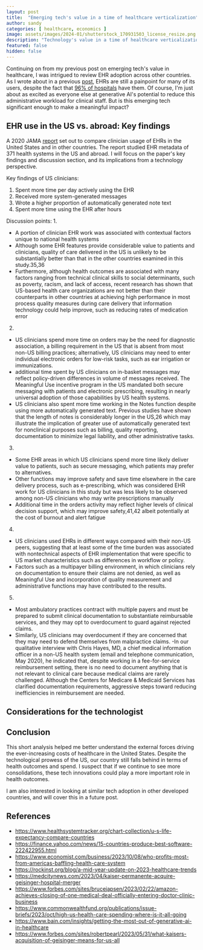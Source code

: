 ```yaml
---
layout: post
title:  "Emerging tech's value in a time of healthcare verticalization"
author: sandy
categories: [ healthcare, economics ]
image: assets/images/2024-01/shutterstock_170931503_license_resize.png
description: "Technology's value in a time of healthcare verticalization"
featured: false
hidden: false
---
```


Continuing on from my previous post on emerging tech's value in healthcare, I was intrigued to review EHR adoption across other countries.  As I wrote about in a previous [post](https://slsu0424.github.io/switchover-disruptions-true-cost-ai-scribe), EHRs are still a painpoint for many of its users, despite the fact that [96% of hospitals](https://www.beckershospitalreview.com/ehrs/96-of-us-hospitals-have-ehrs-but-barriers-remain-to-interoperability-onc-says.html) have them.  Of course, I'm just about as excited as everyone else at generative AI's potential to reduce this administrative workload for clinical staff.  But is this emerging tech significant enough to make a meaningful impact?

## EHR use in the US vs. abroad: Key findings

A 2020 JAMA [report](https://jamanetwork.com/journals/jamainternalmedicine/fullarticle/2774129) set out to compare clinician usage of EHRs in the United States and in other countries.  The report studied EHR metadata of 371 health systems in the US and abroad.  I will focus on the paper's key findings and discussion section, and its implications from a technology perspective.

Key findings of US clinicians:
1. Spent more time per day actively using the EHR
2. Received more system-generated messages
3. Wrote a higher proportion of automatically generated note text
4. Spent more time using the EHR after hours

Discussion points:
1. 
- A portion of clinician EHR work was associated with contextual factors unique to national health systems
- Although some EHR features provide considerable value to patients and clinicians, quality of care delivered in the US is unlikely to be substantially better than that in the other countries examined in this study.35,36 
- Furthermore, although health outcomes are associated with many factors ranging from technical clinical skills to social determinants, such as poverty, racism, and lack of access, recent research has shown that US-based health care organizations are not better than their counterparts in other countries at achieving high performance in most process quality measures during care delivery that information technology could help improve, such as reducing rates of medication error

2. 
- US clinicians spend more time on orders may be the need for diagnostic association, a billing requirement in the US that is absent from most non-US billing practices; alternatively, US clinicians may need to enter individual electronic orders for low-risk tasks, such as ear irrigation or immunizations.
- additional time spent by US clinicians on in-basket messages may reflect policy-driven differences in volume of messages received. The Meaningful Use incentive program in the US mandated both secure messaging with patients and electronic prescribing, resulting in nearly universal adoption of those capabilities by US health systems. 
- US clinicians also spent more time working in the Notes function despite using more automatically generated text. Previous studies have shown that the length of notes is considerably longer in the US,26 which may illustrate the implication of greater use of automatically generated text for nonclinical purposes such as billing, quality reporting, documentation to minimize legal liability, and other administrative tasks.

3.
- Some EHR areas in which US clinicians spend more time likely deliver value to patients, such as secure messaging, which patients may prefer to alternatives. 
- Other functions may improve safety and save time elsewhere in the care delivery process, such as e-prescribing, which was considered EHR work for US clinicians in this study but was less likely to be observed among non-US clinicians who may write prescriptions manually
- Additional time in the orders activity may reflect higher levels of clinical decision support, which may improve safety,41,42 albeit potentially at the cost of burnout and alert fatigue

4.
- US clinicians used EHRs in different ways compared with their non-US peers, suggesting that at least some of the time burden was associated with nontechnical aspects of EHR implementation that were specific to US market characteristics such as differences in workflow or policy. 
- Factors such as a multipayer billing environment, in which clinicians rely on documentation to ensure their claims are not denied, as well as Meaningful Use and incorporation of quality measurement and administrative functions may have contributed to the results.

5. 
- Most ambulatory practices contract with multiple payers and must be prepared to submit clinical documentation to substantiate reimbursable services, and they may opt to overdocument to guard against rejected claims. 
- Similarly, US clinicians may overdocument if they are concerned that they may need to defend themselves from malpractice claims. 
-In our qualitative interview with Chris Hayes, MD, a chief medical information officer in a non-US health system (email and telephone communication, May 2020), he indicated that, despite working in a fee-for-service reimbursement setting, there is no need to document anything that is not relevant to clinical care because medical claims are rarely challenged. Although the Centers for Medicare & Medicaid Services has clarified documentation requirements, aggressive steps toward reducing inefficiencies in reimbursement are needed.

## Considerations for the technologist

## Conclusion

This short analysis helped me better understand the external forces driving the ever-increasing costs of healthcare in the United States.  Despite the technological prowess of the US, our country still falls behind in terms of health outcomes and spend.  I suspect that if we continue to see more consolidations, these tech innovations could play a more important role in health outcomes.  

I am also interested in looking at similar tech adoption in other developed countries, and will cover this in a future post.  


## References
+ <https://www.healthsystemtracker.org/chart-collection/u-s-life-expectancy-compare-countries>
+ <https://finance.yahoo.com/news/15-countries-produce-best-software-222422955.html>
+ <https://www.economist.com/business/2023/10/08/who-profits-most-from-americas-baffling-health-care-system>
+ <https://rockinst.org/blog/a-mid-year-update-on-2023-healthcare-trends>
+ <https://medcitynews.com/2023/04/kaiser-permanente-acquire-geisinger-hospital-merger>
+ <https://www.forbes.com/sites/brucejapsen/2023/02/22/amazon-achieves-closing-of-one-medical-deal-officially-entering-doctor-clinic-business>
+ <https://www.commonwealthfund.org/publications/issue-briefs/2023/oct/high-us-health-care-spending-where-is-it-all-going>
+ <https://www.bain.com/insights/getting-the-most-out-of-generative-ai-in-healthcare>
+ <https://www.forbes.com/sites/robertpearl/2023/05/31/what-kaisers-acquisition-of-geisinger-means-for-us-all>